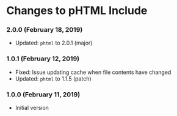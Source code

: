 # Changes to pHTML Include

### 2.0.0 (February 18, 2019)

- Updated: `phtml` to 2.0.1 (major)

### 1.0.1 (February 12, 2019)

- Fixed: Issue updating cache when file contents have changed
- Updated: `phtml` to 1.1.5 (patch)

### 1.0.0 (February 11, 2019)

- Initial version
